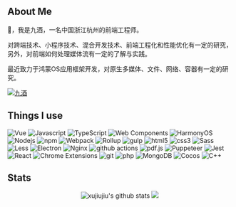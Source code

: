 
  <h2>About Me</h2>

  <p>👋，我是九酒，一名中国浙江杭州的前端工程师。</p>
  <p>对跨端技术、小程序技术、混合开发技术、前端工程化和性能优化有一定的研究，另外，对前端如何处理媒体流有一定的了解与实践。</p>
  <p>最近致力于鸿蒙OS应用框架开发，对原生多媒体、文件、网络、容器有一定的研究。</p>
  <p><a href="https://juejin.cn/user/201965869205213"><img alt="九酒" src="https://img.shields.io/badge/掘金-@九酒-blue" /></a>
  </p>

  <div>
    <h2>Things I use</h2>
    
<p>
  <img alt="Vue" src="https://img.shields.io/badge/-Vue-42b883?style=flat-square&logo=vue.js&logoColor=white" />
  <img alt="Javascript" src="https://img.shields.io/badge/-Javascript-f27b10?style=flat-square&logo=javascript&logoColor=white" />
  <img alt="TypeScript" src="https://img.shields.io/badge/-TypeScript-007ACC?style=flat-square&logo=typescript&logoColor=white" />
  <img alt="Web Components" src="https://img.shields.io/badge/-Web_Components-29ABE2?style=flat-square&logo=webcomponents.org&logoColor=white" />
  <img alt="HarmonyOS" src="https://img.shields.io/badge/-HarmonyOS-000000?style=flat-square&logo=harmonyos&logoColor=white" />
  <img alt="Nodejs" src="https://img.shields.io/badge/-Nodejs-43853d?style=flat-square&logo=Node.js&logoColor=white" />
  <img alt="npm" src="https://img.shields.io/badge/-NPM-CB3837?style=flat-square&logo=npm&logoColor=white" />
  <img alt="Webpack" src="https://img.shields.io/badge/-Webpack-8DD6F9?style=flat-square&logo=webpack&logoColor=white" /> 
  <img alt="Rollup" src="https://img.shields.io/badge/-Rollup-EC4A3F?style=flat-square&logo=rollup.js&logoColor=white" />
  <img alt="gulp" src="https://img.shields.io/badge/-gulp-cf4647?style=flat-square&logo=gulp&logoColor=white" />
  <img alt="html5" src="https://img.shields.io/badge/-HTML5-E34F26?style=flat-square&logo=html5&logoColor=white" />
  <img alt="css3" src="https://img.shields.io/badge/-CSS3-25A9E1?style=flat-square&logo=css3&logoColor=white" />
  <img alt="Sass" src="https://img.shields.io/badge/-Sass-CC6699?style=flat-square&logo=sass&logoColor=white" />
  <img alt="Less" src="https://img.shields.io/badge/-Less-1D365D?style=flat-square&logo=less&logoColor=white" />
  <img alt="Electron" src="https://img.shields.io/badge/-Electron-47848F?style=flat-square&logo=electron&logoColor=white" />
  <img alt="Nginx" src="https://img.shields.io/badge/-Nginx-00B140?style=flat-square&logo=Nginx&logoColor=white" />
  <img alt="github actions" src="https://img.shields.io/badge/-Github_Actions-2088FF?style=flat-square&logo=github-actions&logoColor=white" />
  <img alt="pdf.js" src="https://img.shields.io/badge/-PDF.js-EB3837?style=flat-square&logo=pdf.js&logoColor=white" />
  <img alt="Puppeteer" src="https://img.shields.io/badge/-Puppeteer-40B5A4?style=flat-square&logo=puppeteer&logoColor=white" />
  <img alt="Jest" src="https://img.shields.io/badge/-Jest-C21325?style=flat-square&logo=jest&logoColor=white" />
  <img alt="React" src="https://img.shields.io/badge/-React-61DAFB?style=flat-square&logo=react&logoColor=white" />
  <img alt="Chrome Extensions" src="https://img.shields.io/badge/-Chrome Extensions-4285F4?style=flat-square&logo=chromewebstore&logoColor=white" />
  <img alt="git" src="https://img.shields.io/badge/-Git-F05032?style=flat-square&logo=git&logoColor=white" />
  <img alt="php" src="https://img.shields.io/badge/-php-4F5B93?style=flat-square&logo=php&logoColor=white" />
  <img alt="MongoDB" src="https://img.shields.io/badge/-MongoDB-13aa52?style=flat-square&logo=mongodb&logoColor=white" />
  <img alt="Cocos" src="https://img.shields.io/badge/-Cocos-55C2E1?style=flat-square&logo=cocos&logoColor=white" />
  <img alt="C++" src="https://img.shields.io/badge/-C++-00599C?style=flat-square&logo=c++&logoColor=white" />
</p>
  </div>

  <h2>Stats</h2>

  <div align="center">
    <div>
      <img
        src="https://github-readme-stats.vercel.app/api?username=xujiujiu&show_icons=true&include_all_commits=true&hide_border=true&rank_icon=github"
        alt="xujiujiu's github stats" />
      <img src="https://github-readme-stats.vercel.app/api/top-langs/?username=xujiujiu&layout=compact&hide_border=true" />
    </div>
    <!-- <img src="https://github-profile-trophy.vercel.app/?username=xujiujiu&row=1&column=7&no-frame=true&no-bg=true"
      alt="" /> -->
  </div>
<!--   [just for fun](https://xujiujiu.github.io/forFunny/) -->


<!---
xujiujiu/xujiujiu is a ✨ special ✨ repository because its `README.md` (this file) appears on your GitHub profile.
You can click the Preview link to take a look at your changes.
--->

